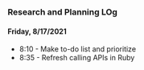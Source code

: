 ### Research and Planning LOg

#### Friday, 8/17/2021
* 8:10 - Make to-do list and prioritize
* 8:35 - Refresh calling APIs in Ruby